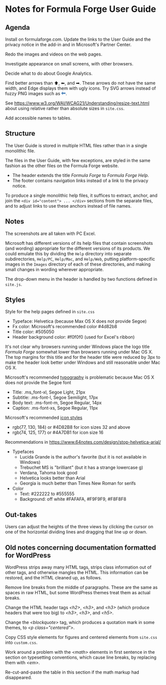 # Notes for Formula Forge User Guide

## Agenda

Install on formulaforge.com.  Update the links to the User Guide and the privacy notice in the add-in and in Microsoft's Partner Center.

Redo the images and videos on the web pages.

Investigate appearance on small screens, with other browsers.

Decide what to do about Google Analytics.

Find better arrows than &#11014;, &#11013;, and &#10145;.  These arrows do not have the same width, and Edge displays them with ugly icons.  Try SVG arrows instead of fuzzy PNG images such as ![this](Help/Images/left.png).

See <https://www.w3.org/WAI/WCAG21/Understanding/resize-text.html> about using relative rather than absolute sizes in `site.css`.

Add accessible names to tables.

## Structure

The User Guide is stored in multiple HTML files rather than in a single monolithic file.

The files in the User Guide, with few exceptions, are styled in the same fashion as the other files on the Formula Forge website.

- The header extends the title _Formula Forge_ to _Formula Forge Help_.
- The footer contains navigation links instead of a link to the privacy notice.

To produce a single monolithic help files, it suffices to extract, anchor, and join the `<div id="content"> ... </div>` sections from the separate files, and to adjust links to use these anchors instead of file names.

## Notes

The screenshots are all taken with PC Excel.

Microsoft has different versions of its help files that contain screenshots (and wording) appropriate for the different versions of its products.  We could emulate this by dividing the `Help` directory into separate subdirectories, `Help/PC`, `Help/Mac`, and `Help/Web`, putting platform-specific images in the `Images` directory of each of these directories, and making small changes in wording wherever appropriate.

The drop-down menu in the header is handled by two functions defined in `site.js`.

## Styles

Style for the help pages defined in `site.css`

- Typeface: Helvetica (because Max OS X does not provide Segoe)
- Fx color: Microsoft's recommended color #4d82b8
- Title color: #505050
- Header background color: #f0f0f0 (used for Excel's ribbon)

It's not clear why browsers running under Windows place the logo title _Formula Forge_ somewhat lower than browsers running under Mac OS X.  The top margins for this title and for the header title were reduced by 3px to make the header look better under Windows and still reasonable under Mac OS X.

Microsoft's recommended [typography](https://docs.microsoft.com/en-us/office/dev/add-ins/design/add-in-typography) is problematic because Mac OS X does not provide the Segoe font

- Title: .ms_font-xl, Segoe Light, 21px
- Subtitle: .ms-font-l, Segoe Semilight, 17px
- Body text: .ms-font-m, Segoe Regular, 14px
- Caption: .ms-font-xs, Segoe Regular, 11px

Microsoft's recommended [icon styles](https://docs.microsoft.com/en-us/office/dev/add-ins/design/add-in-icons-monoline)

- rgb(77, 130, 184) or #4D82B8 for icon sizes 32 and above
- rgb(74, 125, 177) or #4A7DB1 for icon size 16

Recommendations in <https://www.64notes.com/design/stop-helvetica-arial/>

- Typefaces
  - Lucida Grande is the author's favorite (but it is not available in Windows)
  - Trebuchet MS is "brilliant" (but it has a strange lowercase g)
  - Verdana, Tahoma look good
  - Helvetica looks better than Arial
  - Georgia is much better than Times New Roman for serifs
- Color
  - Text: #222222 to #555555
  - Background: off white #FAFAFA, #F9F9F9, #F8F8F8

## Out-takes

Users can adjust the heights of the three views by clicking the cursor on one of the horizontal dividing lines and dragging that line up or down.

## Old notes concerning documentation formatted for WordPress

WordPress strips away many HTML tags, strips class information out of other tags, and otherwise mangles the HTML.  This information can be restored, and the HTML cleaned up, as follows.

Remove line breaks from the middle of paragraphs.  These are the same as spaces in raw HTML, but some WordPress themes treat them as actual breaks.

Change the HTML header tags _&lt;h2&gt;_, _&lt;h3&gt;_, and _&lt;h3&gt;_ (which produce headers that were too big) to _&lt;h3&gt;_, _&lt;h3&gt;_, and _&lt;h5&gt;_.

Change the _&lt;blockquote&gt;_ tag, which produces a quotation mark in some themes, to _&lt;p class="centered"&gt;_.

Copy CSS style elements for figures and centered elements from `site.css` into `custom.css`.

Work around a problem with the _&lt;math&gt;_ elements in first sentence in the section on typesetting conventions, which cause line breaks, by replacing them with _&lt;em&gt;_.

Re-cut-and-paste the table in this section if the math markup had disappeared.
